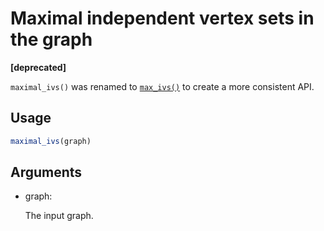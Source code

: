 # Maximal independent vertex sets in the graph

**\[deprecated\]**

`maximal_ivs()` was renamed to
[`max_ivs()`](https://r.igraph.org/reference/ivs.md) to create a more
consistent API.

## Usage

``` r
maximal_ivs(graph)
```

## Arguments

- graph:

  The input graph.
